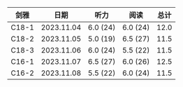 |剑雅|日期|听力|阅读|总计|
|:---:|:---:|:---:|:---:|:---:|
|C18-1|2023.11.04|6.0 (24)|6.0 (24)|12.0|
|C18-2|2023.11.05|5.0 (19)|6.5 (27)|11.5|
|C18-3|2023.11.06|6.0 (24)|5.5 (22)|11.5|
|C16-1|2023.11.07|6.5 (27)|6.0 (26)|12.5|
|C16-2|2023.11.08|5.5 (22)|6.0 (24)|11.5|
